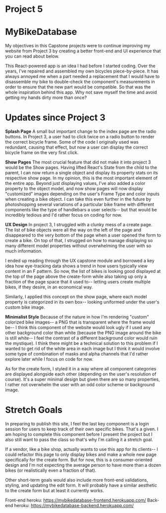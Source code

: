 # Project 5
# MyBikeDatabase
My objectives in this Capstone projects were to continue improving my website from Project 3 by creating a better front-end and UI experience that you can read about below.

This React-powered app is an idea I had before I started coding. Over the years, I've repaired and assembled my own bicycles piece-by-piece. It has always annoyed me when a part needed a replacement that I would have to disassemble my bike to double-check the component's measurements in order to ensure that the new part would be compatible. So that was the whole inspiration behind this app. Why not save myself the time and avoid getting my hands dirty more than once?

# Updates since Project 3

**Splash Page**
A small but important change to the index page are the radio buttons. In Project 3, a user had to click twice on a radio button to render the correct bicycle frame. Some of the code I originally used was redundant, causing that effect, but now a user can display the correct bicycle frame on the very first click.

**Show Pages**
The most crucial feature that did not make it into project 3 would be the Show pages. Having lifted React's State from the child to the parent, I can now return a single object and display its property stats on its respective show page. In my opinion, this is the most important element of the entire app. Beyond just displaying values, I've also added a color property to the object model, and now show pages will now display "customized" images depending on the user's Frame Type and color inputs when creating a bike object. I can take this even further in the future by photoshopping several variations of a particular bike frame with different components like the type of handlebars a user selects-- but that would be incredibly tedious and I'd rather focus on coding for now.

**UX Design**
In project 3, I struggled with a clunky mess of a create page. The list of bike objects were all the way on the left of the page and disappeared to the very bottom of the page when a user opened the form to create a bike. On top of that, I strugged on how to manage displaying so many different model properties without overwhelming the user with so much information. 

I ended up reading through the UX capstone module and borrowed a key idea how eye-tracking data shows a trend in how users typically view content in an F pattern. So now, the list of bikes is looking good displayed at the top of the page above the create-form while also taking up only a fraction of the page space that it used to-- letting users create multiple bikes, if they desire, in an economical way.

Similarly, I applied this concept on the show page, where each model property is categorized in its own box-- looking uniformed under the user's custom bike image. 

**Minimalist Style**
Because of the nature in how I'm rendering "custom" colorized bike images-- a PNG that is transparent where the frame would be-- I think this component of the website would look ugly if I used any other background color than white (because the PNG image around the bike is still white-- I feel the contrast of a different background color would ruin the mystique). I think there might be a technical solution to this problem if I wanted to get rid of the white area in each image but I think it would involve some type of combination of masks and alpha channels that I'd rather explore later while I focus on code for now.

As for the create form, I styled it in a way where all component categories are displayed alongside each other (depending on the user's resolution of course). It's a super minimal design but given there are so many properties, I rather not overwhelm the user with an odd color scheme or background image.

# Stretch Goals
In preparing to publish this site, I feel the last key component is a login session for users to keep track of their own specific bikes. That's a given. I am hoping to complete this component before I present the project but I also still want to pass the class so that's why I'm calling it a stretch goal.

If a vendor, like a bike shop, actually wants to use this app for its clients-- I could refactor this page to only display bikes and make a whole new page specifically for the create form. But for now, this is a consumer-oriented design and I'm not expecting the average person to have more than a dozen bikes (or realistically even a fraction of that).

Other short-term goals would also include more front-end validations, styling, and updating the edit form. It will probably have a similar aesthetic to the create form but at least it currently works.

Front-end heroku: https://mybikedatabase-frontend.herokuapp.com/
Back-end heroku: https://mybikedatabase-backend.herokuapp.com/
